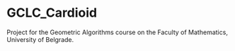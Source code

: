 # GCLC_Cardioid
Project for the Geometric Algorithms course on the Faculty of Mathematics, University of Belgrade.
